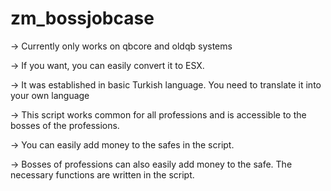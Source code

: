 # zm_bossjobcase

-> Currently only works on qbcore and oldqb systems

-> If you want, you can easily convert it to ESX.

-> It was established in basic Turkish language. You need to translate it into your own language

-> This script works common for all professions and is accessible to the bosses of the professions.

-> You can easily add money to the safes in the script.

-> Bosses of professions can also easily add money to the safe. The necessary functions are written in the script.
